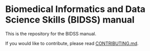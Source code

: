 # Biomedical Informatics and Data Science Skills (BIDSS) manual 

This is the repository for the BIDSS manual.

If you would like to contribute, please read [CONTRIBUTING.md](CONTRIBUTING.md).
